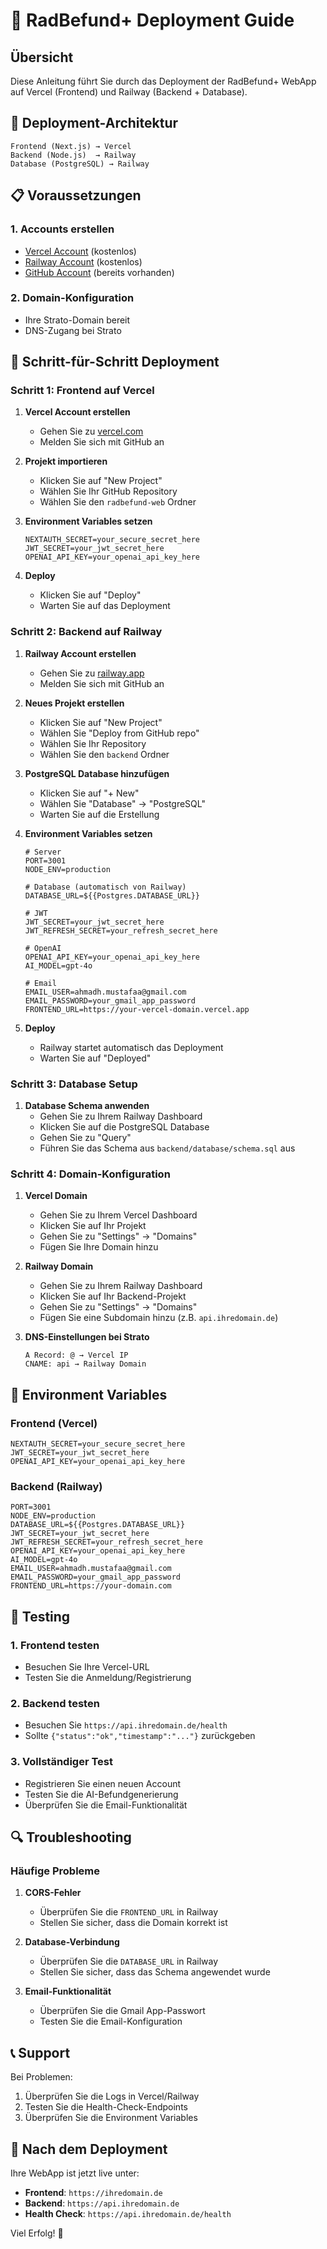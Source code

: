 # 🚀 RadBefund+ Deployment Guide

## Übersicht
Diese Anleitung führt Sie durch das Deployment der RadBefund+ WebApp auf Vercel (Frontend) und Railway (Backend + Database).

## 🎯 Deployment-Architektur

```
Frontend (Next.js) → Vercel
Backend (Node.js)  → Railway
Database (PostgreSQL) → Railway
```

## 📋 Voraussetzungen

### 1. Accounts erstellen
- [Vercel Account](https://vercel.com) (kostenlos)
- [Railway Account](https://railway.app) (kostenlos)
- [GitHub Account](https://github.com) (bereits vorhanden)

### 2. Domain-Konfiguration
- Ihre Strato-Domain bereit
- DNS-Zugang bei Strato

## 🚀 Schritt-für-Schritt Deployment

### Schritt 1: Frontend auf Vercel

1. **Vercel Account erstellen**
   - Gehen Sie zu [vercel.com](https://vercel.com)
   - Melden Sie sich mit GitHub an

2. **Projekt importieren**
   - Klicken Sie auf "New Project"
   - Wählen Sie Ihr GitHub Repository
   - Wählen Sie den `radbefund-web` Ordner

3. **Environment Variables setzen**
   ```
   NEXTAUTH_SECRET=your_secure_secret_here
   JWT_SECRET=your_jwt_secret_here
   OPENAI_API_KEY=your_openai_api_key_here
   ```

4. **Deploy**
   - Klicken Sie auf "Deploy"
   - Warten Sie auf das Deployment

### Schritt 2: Backend auf Railway

1. **Railway Account erstellen**
   - Gehen Sie zu [railway.app](https://railway.app)
   - Melden Sie sich mit GitHub an

2. **Neues Projekt erstellen**
   - Klicken Sie auf "New Project"
   - Wählen Sie "Deploy from GitHub repo"
   - Wählen Sie Ihr Repository
   - Wählen Sie den `backend` Ordner

3. **PostgreSQL Database hinzufügen**
   - Klicken Sie auf "+ New"
   - Wählen Sie "Database" → "PostgreSQL"
   - Warten Sie auf die Erstellung

4. **Environment Variables setzen**
   ```
   # Server
   PORT=3001
   NODE_ENV=production
   
   # Database (automatisch von Railway)
   DATABASE_URL=${{Postgres.DATABASE_URL}}
   
   # JWT
   JWT_SECRET=your_jwt_secret_here
   JWT_REFRESH_SECRET=your_refresh_secret_here
   
   # OpenAI
   OPENAI_API_KEY=your_openai_api_key_here
   AI_MODEL=gpt-4o
   
   # Email
   EMAIL_USER=ahmadh.mustafaa@gmail.com
   EMAIL_PASSWORD=your_gmail_app_password
   FRONTEND_URL=https://your-vercel-domain.vercel.app
   ```

5. **Deploy**
   - Railway startet automatisch das Deployment
   - Warten Sie auf "Deployed"

### Schritt 3: Database Setup

1. **Database Schema anwenden**
   - Gehen Sie zu Ihrem Railway Dashboard
   - Klicken Sie auf die PostgreSQL Database
   - Gehen Sie zu "Query"
   - Führen Sie das Schema aus `backend/database/schema.sql` aus

### Schritt 4: Domain-Konfiguration

1. **Vercel Domain**
   - Gehen Sie zu Ihrem Vercel Dashboard
   - Klicken Sie auf Ihr Projekt
   - Gehen Sie zu "Settings" → "Domains"
   - Fügen Sie Ihre Domain hinzu

2. **Railway Domain**
   - Gehen Sie zu Ihrem Railway Dashboard
   - Klicken Sie auf Ihr Backend-Projekt
   - Gehen Sie zu "Settings" → "Domains"
   - Fügen Sie eine Subdomain hinzu (z.B. `api.ihredomain.de`)

3. **DNS-Einstellungen bei Strato**
   ```
   A Record: @ → Vercel IP
   CNAME: api → Railway Domain
   ```

## 🔧 Environment Variables

### Frontend (Vercel)
```env
NEXTAUTH_SECRET=your_secure_secret_here
JWT_SECRET=your_jwt_secret_here
OPENAI_API_KEY=your_openai_api_key_here
```

### Backend (Railway)
```env
PORT=3001
NODE_ENV=production
DATABASE_URL=${{Postgres.DATABASE_URL}}
JWT_SECRET=your_jwt_secret_here
JWT_REFRESH_SECRET=your_refresh_secret_here
OPENAI_API_KEY=your_openai_api_key_here
AI_MODEL=gpt-4o
EMAIL_USER=ahmadh.mustafaa@gmail.com
EMAIL_PASSWORD=your_gmail_app_password
FRONTEND_URL=https://your-domain.com
```

## 🧪 Testing

### 1. Frontend testen
- Besuchen Sie Ihre Vercel-URL
- Testen Sie die Anmeldung/Registrierung

### 2. Backend testen
- Besuchen Sie `https://api.ihredomain.de/health`
- Sollte `{"status":"ok","timestamp":"..."}` zurückgeben

### 3. Vollständiger Test
- Registrieren Sie einen neuen Account
- Testen Sie die AI-Befundgenerierung
- Überprüfen Sie die Email-Funktionalität

## 🔍 Troubleshooting

### Häufige Probleme

1. **CORS-Fehler**
   - Überprüfen Sie die `FRONTEND_URL` in Railway
   - Stellen Sie sicher, dass die Domain korrekt ist

2. **Database-Verbindung**
   - Überprüfen Sie die `DATABASE_URL` in Railway
   - Stellen Sie sicher, dass das Schema angewendet wurde

3. **Email-Funktionalität**
   - Überprüfen Sie die Gmail App-Passwort
   - Testen Sie die Email-Konfiguration

## 📞 Support

Bei Problemen:
1. Überprüfen Sie die Logs in Vercel/Railway
2. Testen Sie die Health-Check-Endpoints
3. Überprüfen Sie die Environment Variables

## 🎉 Nach dem Deployment

Ihre WebApp ist jetzt live unter:
- **Frontend**: `https://ihredomain.de`
- **Backend**: `https://api.ihredomain.de`
- **Health Check**: `https://api.ihredomain.de/health`

Viel Erfolg! 🚀
